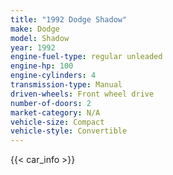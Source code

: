 ```yaml
---
title: "1992 Dodge Shadow"
make: Dodge
model: Shadow
year: 1992
engine-fuel-type: regular unleaded
engine-hp: 100
engine-cylinders: 4
transmission-type: Manual
driven-wheels: Front wheel drive
number-of-doors: 2
market-category: N/A
vehicle-size: Compact
vehicle-style: Convertible
---
```


{{< car_info >}}
